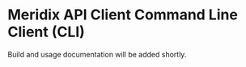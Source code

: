 ﻿# Meridix API Client Command Line Client (CLI)
 
Build and usage documentation will be added shortly.
